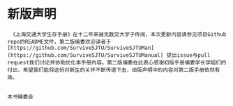 # 新版声明

     《上海交通大学生存手册》在十二年来被无数交大学子传阅，本次更新内容请参见项目Github repo的README文件，第二版编委欢迎读者于[https://github.com/SurviveSJTU/SurviveSJTUMan](https://github.com/SurviveSJTU/SurviveSJTUManual) 提出issue与pull request我们讨论并协助优化本手册内容。第二版编委在此衷心感谢初版手册编委学长学姐们的付出，希望我们能将这份对新生的关怀不断传递下去，旧版声明中的内容对第二版手册依然有效。

                                                                                                                                                                      本书编委会

